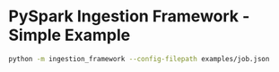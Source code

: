 # PySpark Ingestion Framework - Simple Example

```bash
python -m ingestion_framework --config-filepath examples/job.json
```
